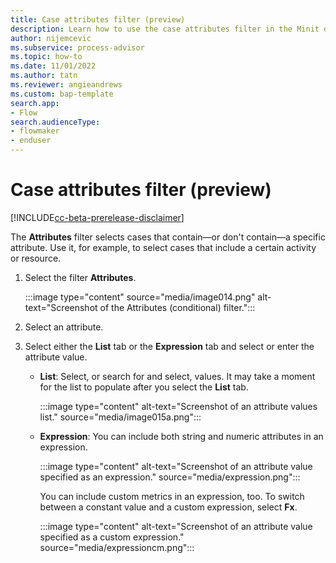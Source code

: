 ```yaml
---
title: Case attributes filter (preview)
description: Learn how to use the case attributes filter in the Minit desktop application for Microsoft Power Automate process advisor.
author: nijemcevic
ms.subservice: process-advisor
ms.topic: how-to
ms.date: 11/01/2022
ms.author: tatn
ms.reviewer: angieandrews
ms.custom: bap-template
search.app:
- Flow
search.audienceType:
- flowmaker
- enduser
---
```


# Case attributes filter (preview)

[!INCLUDE[cc-beta-prerelease-disclaimer](../includes/cc-beta-prerelease-disclaimer.md)]

The **Attributes** filter selects cases that contain&mdash;or don't contain&mdash;a specific attribute. Use it, for example, to select cases that include a certain activity or resource.

1. Select the filter **Attributes**.

    :::image type="content" source="media/image014.png" alt-text="Screenshot of the Attributes (conditional) filter.":::

1. Select an attribute.

1. Select either the **List** tab or the **Expression** tab and select or enter the attribute value.

    - **List**: Select, or search for and select, values. It may take a moment for the list to populate after you select the **List** tab.

       :::image type="content" alt-text="Screenshot of an attribute values list." source="media/image015a.png":::

    - **Expression**: You can include both string and numeric attributes in an expression.

       :::image type="content" alt-text="Screenshot of an attribute value specified as an expression." source="media/expression.png":::

       You can include custom metrics in an expression, too. To switch between a constant value and a custom expression, select **Fx**.

       :::image type="content" alt-text="Screenshot of an attribute value specified as a custom expression." source="media/expressioncm.png":::
